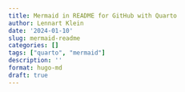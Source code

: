 ```yaml
---
title: Mermaid in README for GitHub with Quarto
author: Lennart Klein
date: '2024-01-10'
slug: mermaid-readme
categories: []
tags: ["quarto", "mermaid"]
description: ''
format: hugo-md
draft: true
---
```


